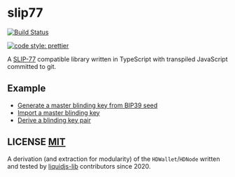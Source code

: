 # slip77

[![Build Status](https://travis-ci.org/vulpemventures/slip77.png?branch=master)](https://travis-ci.org/vulpemventures/slip77)

[![code style: prettier](https://img.shields.io/badge/code_style-prettier-ff69b4.svg?style=flat-square)](https://github.com/prettier/prettier)

A [SLIP-77](https://github.com/satoshilabs/slips/blob/master/slip-0077.md) compatible library written in TypeScript with transpiled JavaScript committed to git.

## Example

- [Generate a master blinding key from BIP39 seed](./tests/index.js#L20)
- [Import a master blinding key](./tests/index.js#L31)
- [Derive a blinding key pair](./tests/index.js#L39)

## LICENSE [MIT](LICENSE)

A derivation (and extraction for modularity) of the `HDWallet`/`HDNode` written and tested by [liquidjs-lib](https://github.com/vulpemventures/liquidjs-lib) contributors since 2020.

